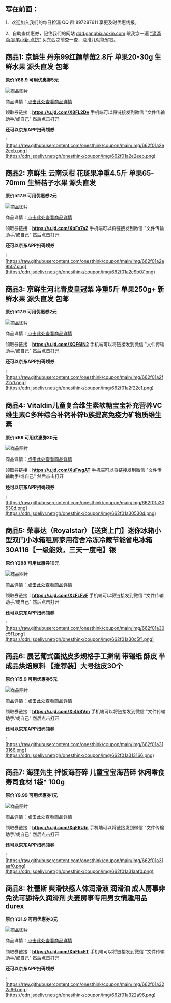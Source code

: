 ## 写在前面：

1、欢迎加入我们的每日捡漏 QQ 群:897287611 享更及时优惠线报。

2、自助查优惠券，记住我们的网站 [ddd.gangbixiaoxin.com](https://ddd.gangbixiaoxin.com) 跟我念一遍 ["滴滴滴.钢笔小新.点抗"](https://ddd.gangbixiaoxin.com) 买东西之前查一查，没准儿就能省钱。

## 商品1: 京鲜生 丹东99红颜草莓2.8斤 单果20-30g 生鲜水果 源头直发 包邮

**原价 ¥68.9 可用优惠券5元**

![商品图片](http://img14.360buyimg.com/n1/jfs/t1/249896/30/526/144799/6589242cFaa27f128/8019ecf58f762a47.jpg)

商品详情：[点击此处查看商品详情](https://union-click.jd.com/jdc?e=1003156031&amp;p=JF8BAQ4JK1olXDYCVV9cDk4fA2oNEl4lGVlaCgFtUQ5SQi0DBUVNGFJeSwUIFxlJX3EIGloUWwMKVFtYAU4IWipURmt0WGRlHCc7XC53ADhWXQNGHH8KEj0LBEcnAl8LGlsSVAAFUldYOEpHAj8JS1pFXDYCVG4LZksWAm4NHFIWWgMyVW5dDksSAWsPHFkXWgUGZF5VD3vArtfdkerA1b_WytaKsezCitPchdMlbTYBZF5cCUkXB2gJGVslbQYyV24DZkpEC28LHwwVM1tFDg0DWh1PbWkMGF0SWwAyVl9cCkknM19-YBJXKlAHLigtaExKSBdyYQVcJ3IHEiQzCjlweBFNUxJvK1laFyslcUIVM18)

领取券链接：**https://u.jd.com/X8FL2Dv** 手机端可以将链接发到微信 "文件传输助手/或自己" 然后点击打开

**还可以京东APP扫码领券**

![https://raw.githubusercontent.com/onesthink/coupon/main/img/662f01a2e2eeb.png](https://cdn.jsdelivr.net/gh/onesthink/coupon/img/662f01a2e2eeb.png)

## 商品2: 京鲜生 云南沃柑 花斑果净重4.5斤 单果65-70mm 生鲜桔子水果 源头直发

**原价 ¥17.9 可用优惠券2元**

![商品图片](http://img14.360buyimg.com/n1/jfs/t1/131371/3/37017/222198/660fa14eF8454fcb8/28c70e927a592d17.jpg)

商品详情：[点击此处查看商品详情](https://union-click.jd.com/jdc?e=1003156031&amp;p=JF8BAQ8JK1olXDYCVV9cAUMQC2YMGlglGVlaCgFtUQ5SQi0DBUVNGFJeSwUIFxlJX3EIGloUVA4FXFdZCUgIWipURmtsGG5QLwpdbChEdQduezgWK3IYKwAtBEcnAl8LGlsSVAAFUldYOEpHAj8JS1pFXDYCVG4LZksWAm4NHFIWWgMyVW5dDksSAW4NH1kWVQ8FZF5VD3vArtfdkerA1b_WytaKsezCitPchdMlbTYBZF5cCUkXB2gJGVslbQYyV24DZkpEBGoBG1sRM1tFDwgCVxlLbWoLGVkdXgAHZFxcCUkVM184XxsROE4GDgobaU0XBxR9QgZiDQNhLFlfZklAVRlDXBtTC0B8L142UUxndF84)

领取券链接：**https://u.jd.com/XbFs7a2** 手机端可以将链接发到微信 "文件传输助手/或自己" 然后点击打开

**还可以京东APP扫码领券**

![https://raw.githubusercontent.com/onesthink/coupon/main/img/662f01a2e9b07.png](https://cdn.jsdelivr.net/gh/onesthink/coupon/img/662f01a2e9b07.png)

## 商品3: 京鲜生河北青皮皇冠梨  净重5斤 单果250g+ 新鲜水果 源头直发 包邮

**原价 ¥17.9 可用优惠券2元**

![商品图片](http://img14.360buyimg.com/n1/jfs/t1/226960/11/8909/107387/657fe1ecF4333d7b7/01bb006ff1f2455f.jpg)

商品详情：[点击此处查看商品详情](https://union-click.jd.com/jdc?e=1003156031&amp;p=JF8BAQ8JK1olXDYCVV9cD0seBWgMHFIlGVlaCgFtUQ5SQi0DBUVNGFJeSwUIFxlJX3EIGloUWgYLUllZD0IIWipURmtBBlVUMTcPEi4SSzlKbyx-JUcKFiU9BEcnAl8LGlsSVAAFUldYOEpHAj8JS1pFXDYCVG4LZksWAm4NHFIWWgMyVW5dDksSAW4NH1sdXw4BZF5VD3vArtfdkerA1b_WytaKsezCitPchdMlbTYBZF5cCUkXB2gJGVslbQYyV24DZkpEBW0JSAwSM1tFDwgCWgwWbWoLGFkQVQ8AZFxcCUkVM184fyVzH0ZbNCwhfzkXYB1NYT5HFFhrNjYdZkkWCzJoXTt8B3pCMhYkfk1Wdl84)

领取券链接：**https://u.jd.com/XQF6IN2** 手机端可以将链接发到微信 "文件传输助手/或自己" 然后点击打开

**还可以京东APP扫码领券**

![https://raw.githubusercontent.com/onesthink/coupon/main/img/662f01a2f22c1.png](https://cdn.jsdelivr.net/gh/onesthink/coupon/img/662f01a2f22c1.png)

## 商品4: Vitaldin儿童复合维生素软糖宝宝补充营养VC维生素C多种综合补钙补锌b族提高免疫力矿物质维生素

**原价 ¥69 可用优惠券30元**

![商品图片](http://img14.360buyimg.com/n1/jfs/t1/235992/38/10131/155895/66277701F053ea0c9/da3372a2da396ea9.jpg)

商品详情：[点击此处查看商品详情](https://union-click.jd.com/jdc?e=1003156031&amp;p=JF8BARoJK1olXwMFXVxbAUsfA18IGlocWwELUl1bC0wVBl9MRANLAjZbERscSkAJHTdNTwcKBlMdBgABFksWAmYOHFITXgABU1xYFxJSXzI4QR4SVF8AUF09XBtCBGhTEwBQIXNdElJROEonAG4IHFITWgALUW5cWEpHAj8JS1olXQYyFTBdCkkfBm0NHWsUbQYEVFtfDEwQAWgBE1MlXQ4FZInwsJ6dsrqAoo-L1dG784vUtJ-Ji184K1glXQcDVl5ZD0oVA184G2sWbVhsVQ1bC0kQVDtmRhxPDlhWHwYzD0oVCmwLGF0lXwcDVlxtOHtXR2xqZSZIHk9BVigIVx52fxl6TDB3XX9sVhwIWztUUWxfUg9PNFRrJz0AOHs)

领取券链接：**https://u.jd.com/XuFwgAT** 手机端可以将链接发到微信 "文件传输助手/或自己" 然后点击打开

**还可以京东APP扫码领券**

![https://raw.githubusercontent.com/onesthink/coupon/main/img/662f01a30530d.png](https://cdn.jsdelivr.net/gh/onesthink/coupon/img/662f01a30530d.png)

## 商品5: 荣事达（Royalstar）【送货上门】迷你冰箱小型双门小冰箱租房家用宿舍冷冻冷藏节能省电冰箱 30A116【一级能效，三天一度电】银

**原价 ¥288 可用优惠券10元**

![商品图片](http://img14.360buyimg.com/n1/jfs/t1/238568/35/2705/133819/65d9cb58Ff3031ea6/76654eda47a9d51d.jpg)

商品详情：[点击此处查看商品详情](https://union-click.jd.com/jdc?e=1003156031&amp;p=JF8BARoJK1olXwMFV1tZAU0QCl8IGlocWwcHV1xYCUMUBF9MRANLAjZbERscSkAJHTdNTwcKBlMdBgABFksWAmYOGl4WXwMDXF1aFxJSXzI4Ey9LNWNXDVY-cUhKWAd8GRhJAFVVElJROEonAG4IHFITWgALUW5cWEpHAj8JS1olXQYyFTBdCUkWC2wLGGsUbQYEVFtfDEwQAWYAHVklXQ4FZInwsJ6dsrqAoo-L1dG784vUtJ-Ji184K1glXQcDVl5ZD0oVA184G2sWbVhsVQ1bCksSBGlmRhxPDlhUDhYzDU8QAG4AGl4lXwcDVlxtOHtDRglyGzNuD0ZYJx0Uai4eWTxRUAxeX0BsVh8NYCJRXhpAWxJFGVpdLRk-OHs)

领取券链接：**https://u.jd.com/XzFLFvF** 手机端可以将链接发到微信 "文件传输助手/或自己" 然后点击打开

**还可以京东APP扫码领券**

![https://raw.githubusercontent.com/onesthink/coupon/main/img/662f01a30c5f1.png](https://cdn.jsdelivr.net/gh/onesthink/coupon/img/662f01a30c5f1.png)

## 商品6: 展艺葡式蛋挞皮多规格手工擀制 带锡纸 酥皮 半成品烘焙原料 【推荐装】大号挞皮30个

**原价 ¥15.9 可用优惠券5元**

![商品图片](http://img14.360buyimg.com/n1/jfs/t1/202763/30/41468/144613/66287b5bF34954e22/7d9e3cab9ee585d4.jpg)

商品详情：[点击此处查看商品详情](https://union-click.jd.com/jdc?e=1003156031&amp;p=JF8BARIJK1olXwMFXF1bC0kRAV8PEl8cXgQCVVxaD3tTXDdWRGtMGENDFlVDFhNSVzMXQA4KD1heSllUDEIUAW8JGVwSQl9HCANtCSB_eTJheB52HkJSLhVfAE1odw1cXVcZbQcyV19dD0IRBGkBHmsUDQdSVQ5cWEonA284WjUTWQADVFttCXsXBW8NGV8SWgMBUFZcOEsfBF_ftuPA17fX3OeJlsPAusjdkufBw44yZG5eOEsWAm0IH1wUXwYyZF5tC3tJbW5bHVMQVFYHOgMaUhhJWDpUdVwUXwQKUlZYOEkWAm0KK2slCFZ-CAs2TBVIfAZpfFpUBEJLNT0cbxxSbW1QRSdQPUNHBAEpfSt8QwZzfWsl)

领取券链接：**https://u.jd.com/Xi4h8Vm** 手机端可以将链接发到微信 "文件传输助手/或自己" 然后点击打开

**还可以京东APP扫码领券**

![https://raw.githubusercontent.com/onesthink/coupon/main/img/662f01a313166.png](https://cdn.jsdelivr.net/gh/onesthink/coupon/img/662f01a313166.png)

## 商品7: 海狸先生 拌饭海苔碎 儿童宝宝海苔碎 休闲零食寿司食材 1袋* 100g

**原价 ¥9.99 可用优惠券1元**

![商品图片](http://img14.360buyimg.com/n1/jfs/t1/9787/7/23895/163555/6541e9a8Fe64b43fb/246a2b8c11fcab60.jpg)

商品详情：[点击此处查看商品详情](https://union-click.jd.com/jdc?e=1003156031&amp;p=JF8BARkJK1olXwMFXVdZDUkfBF8IGlodXAYCXF5fDUIUCl9MRANLAjZbERscSkAJHTdNTwcKBlMdBgABFksWAmcJG1sdXQQHXV1UFxJSXzI4EhBoIgFdEjw-cTUfWilcThNTPkICNFJROEonAG4IHFITWgALUW5cWEpHAj8JS1olXQYyFTBdCUgUAWYAHGsUbQYEVFtfDEwQBmoJElMlXQ4FZInwsJ6dsrqAoo-L1dG784vUtJ-Ji184K1glXQcDVl5ZD0oVA184G2sWbVhsVQ1YX04XUzxmRhxPDlhYD1czDk4WCmwMH2sXXAcAVm5tOCN1QAxtWQNdNGEKMx5ZQQx1VRhtXDB-A2gAXF4KUS1yc2dhGyJMKEBBIANtOA)

领取券链接：**https://u.jd.com/XqF6Utn** 手机端可以将链接发到微信 "文件传输助手/或自己" 然后点击打开

**还可以京东APP扫码领券**

![https://raw.githubusercontent.com/onesthink/coupon/main/img/662f01a31aaf0.png](https://cdn.jsdelivr.net/gh/onesthink/coupon/img/662f01a31aaf0.png)

## 商品8: 杜蕾斯 爽滑快感人体润滑液 润滑油 成人房事非免洗可舔持久润滑剂 夫妻房事专用男女情趣用品durex

**原价 ¥31.9 可用优惠券3元**

![商品图片](http://img14.360buyimg.com/n1/jfs/t1/132002/12/43874/102330/6616643eF50784cac/7f426f6af4e2a9b2.jpg)

商品详情：[点击此处查看商品详情](https://union-click.jd.com/jdc?e=1003156031&amp;p=JF8BARAJK1olXwMFXFxcAUkSCl8IGloXXQ8FV1paOA9IWzFXKwJQGEdAX0BDUA5DX3BTTkRHA1ocVF9cCkseBGwMHERMGFpfZFg7SxVzVgpReTxFHgABKi00VjkWRB8EF2sUbQUDVFlUDkwRCmo4GgsUDQdSVQ5cOEsXMy5mG1gcWwYBZF9tCE0XBm0MHFwQWA8LUW5dAEwn1MKwztGkiI67gMDV3_Kw1ua0z8WdbTYyV25dCUoVA2sPGlkVbTYCZF1tViUWUGkLGVlBXWhfEwQOVhYTBQEPGlkTXgYGXW5fCUoVAV84Ky8QLW9VKlo4X0t2aGkJTwNqG1p7Bl82UyUVYh9IHylMJUNVAQs2VkJqeBE4Kw)

领取券链接：**https://u.jd.com/XbFbxET** 手机端可以将链接发到微信 "文件传输助手/或自己" 然后点击打开

**还可以京东APP扫码领券**

![https://raw.githubusercontent.com/onesthink/coupon/main/img/662f01a322a96.png](https://cdn.jsdelivr.net/gh/onesthink/coupon/img/662f01a322a96.png)

